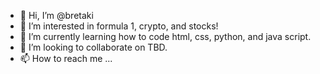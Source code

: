 - 👋 Hi, I’m @bretaki
- 👀 I’m interested in formula 1, crypto, and stocks!
- 🌱 I’m currently learning how to code html, css, python, and java script.
- 💞️ I’m looking to collaborate on TBD.
- 📫 How to reach me ...

<!---
bretaki/bretaki is a ✨ special ✨ repository because its `README.md` (this file) appears on your GitHub profile.
You can click the Preview link to take a look at your changes.
--->
